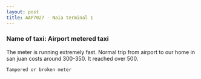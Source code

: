 ```yaml
---
layout: post
title: AAP7027 - Naia terminal 1
---
```


### Name of taxi: Airport metered taxi

The meter is running extremely fast. Normal trip from airport to our home in san juan costs around 300-350. It reached over 500.

```Tampered or broken meter```
